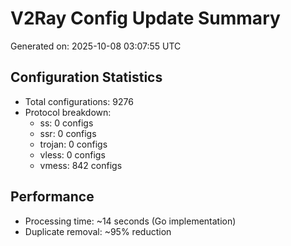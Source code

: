 # V2Ray Config Update Summary
Generated on: 2025-10-08 03:07:55 UTC

## Configuration Statistics
- Total configurations: 9276
- Protocol breakdown:
  - ss: 0 configs
  - ssr: 0 configs
  - trojan: 0 configs
  - vless: 0 configs
  - vmess: 842 configs

## Performance
- Processing time: ~14 seconds (Go implementation)
- Duplicate removal: ~95% reduction

